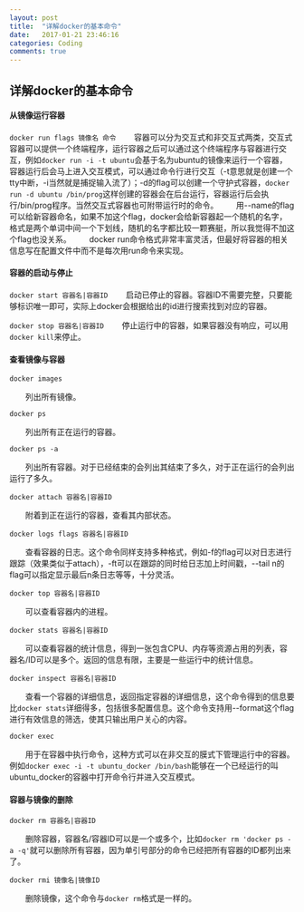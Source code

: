 ```yaml
---
layout: post
title:  "详解docker的基本命令"
date:   2017-01-21 23:46:16
categories: Coding
comments: true
---
```



详解docker的基本命令
-------------------------------------





#### **从镜像运行容器**

`docker run flags 镜像名 命令`
　　容器可以分为交互式和非交互式两类，交互式容器可以提供一个终端程序，运行容器之后可以通过这个终端程序与容器进行交互，例如`docker run -i -t ubuntu`会基于名为ubuntu的镜像来运行一个容器，容器运行后会马上进入交互模式，可以通过命令行进行交互（-t意思就是创建一个tty中断，-i当然就是捕捉输入流了）；-d的flag可以创建一个守护式容器，`docker run -d ubuntu /bin/prog`这样创建的容器会在后台运行，容器运行后会执行/bin/prog程序。当然交互式容器也可附带运行时的命令。
　　用--name的flag可以给新容器命名，如果不加这个flag，docker会给新容器起一个随机的名字，格式是两个单词中间一个下划线，随机的名字都比较一颗赛艇，所以我觉得不加这个flag也没关系。
　　docker run命令格式非常丰富灵活，但最好将容器的相关信息写在配置文件中而不是每次用run命令来实现。





#### **容器的启动与停止**

`docker start 容器名|容器ID`
　　启动已停止的容器。容器ID不需要完整，只要能够标识唯一即可，实际上docker会根据给出的id进行搜索找到对应的容器。


`docker stop 容器名|容器ID`
　　停止运行中的容器，如果容器没有响应，可以用`docker kill`来停止。





#### **查看镜像与容器**


`docker images`

　　列出所有镜像。

`docker ps`

　　列出所有正在运行的容器。

`docker ps -a`

　　列出所有容器。对于已经结束的会列出其结束了多久，对于正在运行的会列出运行了多久。

`docker attach 容器名|容器ID`

　　附着到正在运行的容器，查看其内部状态。

`docker logs flags 容器名|容器ID`

　　查看容器的日志。这个命令同样支持多种格式，例如-f的flag可以对日志进行跟踪（效果类似于attach），-ft可以在跟踪的同时给日志加上时间戳，--tail n的flag可以指定显示最后n条日志等等，十分灵活。

`docker top 容器名|容器ID`

　　可以查看容器内的进程。

`docker stats 容器名|容器ID`

　　可以查看容器的统计信息，得到一张包含CPU、内存等资源占用的列表，容器名/ID可以是多个。返回的信息有限，主要是一些运行中的统计信息。

`docker inspect 容器名|容器ID`

　　查看一个容器的详细信息，返回指定容器的详细信息，这个命令得到的信息要比`docker stats`详细得多，包括很多配置信息。这个命令支持用--format这个flag进行有效信息的筛选，使其只输出用户关心的内容。

`docker exec`

　　用于在容器中执行命令，这种方式可以在非交互的膜式下管理运行中的容器。例如`docker exec -i -t ubuntu_docker /bin/bash`能够在一个已经运行的叫ubuntu_docker的容器中打开命令行并进入交互模式。





#### **容器与镜像的删除**

`docker rm 容器名|容器ID`

　　删除容器，容器名/容器ID可以是一个或多个，比如`docker rm 'docker ps -a -q'`就可以删除所有容器，因为单引号部分的命令已经把所有容器的ID都列出来了。

`docker rmi 镜像名|镜像ID`

　　删除镜像，这个命令与`docker rm`格式是一样的。